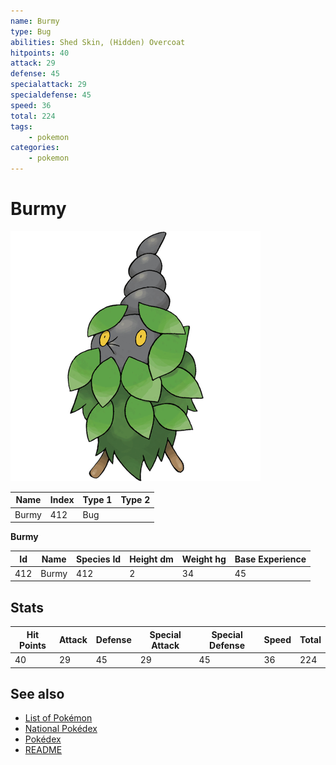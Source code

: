 ```yaml
---
name: Burmy
type: Bug
abilities: Shed Skin, (Hidden) Overcoat
hitpoints: 40
attack: 29
defense: 45
specialattack: 29
specialdefense: 45
speed: 36
total: 224
tags:
    - pokemon
categories:
    - pokemon
---
```


# Burmy


![Burmy](images/412.png)

| **Name** | **Index** | **Type 1** | **Type 2** |
|----|----|----|----|
| Burmy | 412 | Bug  |  |

**Burmy** 




| **Id** | **Name** | **Species Id** | **Height dm** | **Weight hg** | **Base Experience** |
|--------|----------|----------------|------------|------------|---------------------|
| 412 | Burmy | 412 | 2 | 34 | 45 |



## Stats

| **Hit Points** | **Attack** | **Defense** | **Special Attack** | **Special Defense** | **Speed** | **Total** |
|----------------|------------|-------------|--------------------|---------------------|-----------|-----------|
| 40 | 29 | 45 | 29 | 45 | 36 | 224 |

## See also

- [List of Pokémon](../pokemon.md)
- [National Pokédex](../national_pokedex.md)
- [Pokédex](../pokedex.md)
- [README](../README.md)

